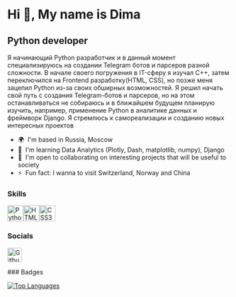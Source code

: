 Hi 👋, My name is Dima
============================================================================================================================

Python developer
----------------

Я начинающий Python разработчик и в данный момент специализируюсь на создании Telegram ботов и парсеров разной сложности. В начале своего погружения в IT-сферу я изучал C++, затем переключился на Frontend разработку(HTML, CSS), но позже меня зацепил Python из-за своих обширных возможностей. Я решил начать свой путь с создания Telegram-ботов и парсеров, но на этом останавливаться не собираюсь и в ближайшем будущем планирую изучить, например, применение Python в аналитике данных и фреймворк Django. Я стремлюсь к самореализации и созданию новых интересных проектов

* 🌍  I'm based in Russia, Moscow
* 🧠  I'm learning Data Analytics (Plotly, Dash, matplotlib, numpy), Django
* 🤝  I'm open to collaborating on interesting projects that will be useful to society
* ⚡  Fun fact: I wanna to visit Switzerland, Norway and China

### Skills


<p align="left">
<a href="https://www.python.org/" target="_blank" rel="noreferrer"><img src="https://raw.githubusercontent.com/danielcranney/readme-generator/main/public/icons/skills/python-colored.svg" width="36" height="36" alt="Python" title="Python"/></a><a href="https://developer.mozilla.org/en-US/docs/Glossary/HTML5" target="_blank" rel="noreferrer"><img src="https://raw.githubusercontent.com/danielcranney/readme-generator/main/public/icons/skills/html5-colored.svg" width="36" height="36" alt="HTML5" title="HTML5"/></a><a href="https://www.w3.org/TR/CSS/#css" target="_blank" rel="noreferrer"><img src="https://raw.githubusercontent.com/danielcranney/readme-generator/main/public/icons/skills/css3-colored.svg" width="36" height="36" alt="CSS3" title="CSS3"/></a>
</p>


### Socials

<p align="left"> <a href="https://www.github.com/probab1ly" target="_blank" rel="noreferrer"> <picture> <source media="(prefers-color-scheme: dark)" srcset="https://raw.githubusercontent.com/danielcranney/readme-generator/main/public/icons/socials/github-dark.svg" /> <source media="(prefers-color-scheme: light)" srcset="https://raw.githubusercontent.com/danielcranney/readme-generator/main/public/icons/socials/github.svg" /> <img src="https://raw.githubusercontent.com/danielcranney/readme-generator/main/public/icons/socials/github.svg" width="32" height="32" alt="Github" title="Github" /> </picture> </a></p>
### Badges

<a href="https://github.com/probab1ly" align="left"><img src="https://github-readme-stats.vercel.app/api/top-langs/?username=probab1ly&langs_count=10&title_color=0891b2&text_color=ffffff&icon_color=0891b2&bg_color=1c1917&hide_border=true&locale=en&custom_title=Top%20%Languages" alt="Top Languages" /></a>
